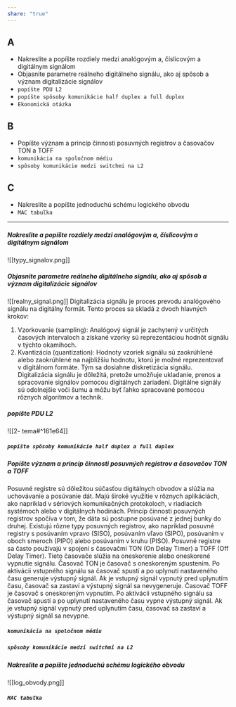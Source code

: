 ```yaml
---
share: "true"
---
```

## A
- Nakreslite a popíšte rozdiely medzi analógovým a, číslicovým a digitálnym signálom
- Objasnite parametre reálneho digitálneho signálu, ako aj spôsob a význam digitalizácie signálov
- `popíšte PDU L2`
- `popíšte spôsoby komunikácie half duplex a full duplex`
- `Ekonomická otázka`
## B
- Popíšte význam a princíp činnosti posuvných registrov a časovačov TON a TOFF
- `komunikácia na spoločnom médiu`
- `spôsoby komunikácie medzi switchmi na L2`
## C
- Nakreslite a popíšte jednoduchú schému logického obvodu
- `MAC tabuľka`

---
##### Nakreslite a popíšte rozdiely medzi analógovým a, číslicovým a digitálnym signálom
![[typy_signalov.png]]
##### Objasnite parametre reálneho digitálneho signálu, ako aj spôsob a význam digitalizácie signálov
![[realny_signal.png]]
Digitalizácia signálu je proces prevodu analógového signálu na digitálny formát. Tento proces sa skladá z dvoch hlavných krokov:
1. Vzorkovanie (sampling): Analógový signál je zachytený v určitých časových intervaloch a získané vzorky sú reprezentáciou hodnôt signálu v týchto okamihoch.
2. Kvantizácia (quantization): Hodnoty vzoriek signálu sú zaokrúhlené alebo zaokrúhlené na najbližšiu hodnotu, ktorú je možné reprezentovať v digitálnom formáte. Tým sa dosiahne diskretizácia signálu.
Digitalizácia signálu je dôležitá, pretože umožňuje ukladanie, prenos a spracovanie signálov pomocou digitálnych zariadení. Digitálne signály sú odolnejšie voči šumu a môžu byť ľahko spracované pomocou rôznych algoritmov a techník.
##### popíšte PDU L2
![[2- tema#^161e64]]
##### `popíšte spôsoby komunikácie half duplex a full duplex`
#####  Popíšte význam a princíp činnosti posuvných registrov a časovačov TON a TOFF
Posuvné registre sú dôležitou súčasťou digitálnych obvodov a slúžia na uchovávanie a posúvanie dát. Majú široké využitie v rôznych aplikáciách, ako napríklad v sériových komunikačných protokoloch, v riadiacich systémoch alebo v digitálnych hodinách.
Princíp činnosti posuvných registrov spočíva v tom, že dáta sú postupne posúvané z jednej bunky do druhej. Existujú rôzne typy posuvných registrov, ako napríklad posuvné registry s posúvaním vpravo (SISO), posúvaním vľavo (SIPO), posúvaním v oboch smeroch (PIPO) alebo posúvaním v kruhu (PISO).
Posuvné registre sa často používajú v spojení s časovačmi TON (On Delay Timer) a TOFF (Off Delay Timer). Tieto časovače slúžia na oneskorenie alebo oneskorené vypnutie signálu.
Časovač TON je časovač s oneskoreným spustením. Po aktivácii vstupného signálu sa časovač spustí a po uplynutí nastaveného času generuje výstupný signál. Ak je vstupný signál vypnutý pred uplynutím času, časovač sa zastaví a výstupný signál sa nevygeneruje.
Časovač TOFF je časovač s oneskoreným vypnutím. Po aktivácii vstupného signálu sa časovač spustí a po uplynutí nastaveného času vypne výstupný signál. Ak je vstupný signál vypnutý pred uplynutím času, časovač sa zastaví a výstupný signál sa nevypne.
##### `komunikácia na spoločnom médiu`
##### `spôsoby komunikácie medzi switchmi na L2`
##### Nakreslite a popíšte jednoduchú schému logického obvodu
![[log_obvody.png]]
##### `MAC tabuľka`










